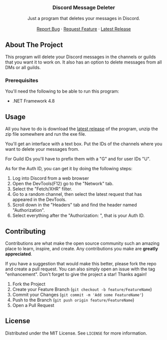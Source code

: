 <h3 align="center">Discord Message Deleter</h3>

  <p align="center">
    Just a program that deletes your messages in Discord.
    <br />
    <br />
    <a href="https://github.com/snake-4/Discord-Message-Deleter/issues">Report Bug</a>
    ·
    <a href="https://github.com/snake-4/Discord-Message-Deleter/issues">Request Feature</a>
    ·
    <a href="https://github.com/snake-4/Discord-Message-Deleter/releases">Latest Release</a>
  </p>
</div>


<!-- ABOUT THE PROJECT -->
## About The Project

This program will delete your Discord messages in the channels or guilds that you want it to work on. It also has an option to delete messages from all DMs or all guilds.


<!-- GETTING STARTED -->
### Prerequisites

You'll need the following to be able to run this program:
* .NET Framework 4.8


<!-- USAGE  -->
## Usage

All you have to do is download the <a href="https://github.com/snake-4/Discord-Message-Deleter/releases">latest release</a> of the program, unzip the zip file somewhere and run the exe file.

You'll get an interface with a text box. Put the IDs of the channels where you want to delete your messages from.

For Guild IDs you'll have to prefix them with a "G" and for user IDs "U".

As for the Auth ID, you can get it by doing the following steps:
1. Log into Discord from a web browser
2. Open the DevTools(F12) go to the "Network" tab.
3. Select the "Fetch/XHR" filter.
4. Go to a random channel, then select the latest request that has appeared in the DevTools.
5. Scroll down in the "Headers" tab and find the header named "Authorization".
6. Select everything after the "Authorization: ", that is your Auth ID.


<!-- CONTRIBUTING -->
## Contributing

Contributions are what make the open source community such an amazing place to learn, inspire, and create. Any contributions you make are **greatly appreciated**.

If you have a suggestion that would make this better, please fork the repo and create a pull request. You can also simply open an issue with the tag "enhancement".
Don't forget to give the project a star! Thanks again!

1. Fork the Project
2. Create your Feature Branch (`git checkout -b feature/FeatureName`)
3. Commit your Changes (`git commit -m 'Add some FeatureName'`)
4. Push to the Branch (`git push origin feature/FeatureName`)
5. Open a Pull Request


<!-- LICENSE -->
## License

Distributed under the MIT License. See `LICENSE` for more information.
